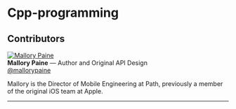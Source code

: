 Cpp-programming
===============
## Contributors

<a href="https://twitter.com/mallorypaine" target="_blank"><img src="http://en.gravatar.com/userimage/50118376/8d3ca96d906f30d014001b15cbe97126.jpg?size=200" alt="Mallory Paine"></a>  
**Mallory Paine** — Author and Original API Design  
<a href="https://twitter.com/mallorypaine" target="_blank">@mallorypaine</a>

Mallory is the Director of Mobile Engineering at Path, previously a member of the original iOS team at Apple.

---
